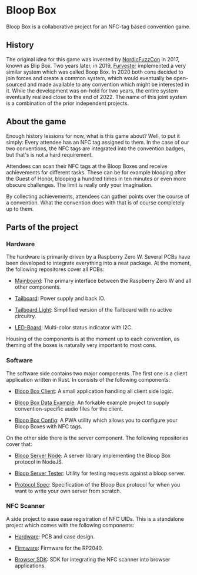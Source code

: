 # Bloop Box

Bloop Box is a collaborative project for an NFC-tag based convention game.

## History

The original idea for this game was invented by [NordicFuzzCon](https://nordicfuzzcon.org/) in 2017, known as Blip Box. Two years later, in 2019, [Furvester](https://furvester.org) implemented a very similar system which was called Boop Box. In 2020 both cons decided to join forces and create a common system, which would eventually be open-sourced and made available to any convention which might be interested in it. While the development was on-hold for two years, the entire system eventually realized close to the end of 2022. The name of this joint system is a combination of the prior independent projects.

## About the game

Enough history lessions for now, what is this game about? Well, to put it simply: Every attendee has an NFC tag assigned to them. In the case of our two conventions, the NFC tags are integrated into the convention badges, but that's is not a hard requirement.

Attendees can scan their NFC tags at the Bloop Boxes and receive achievements for different tasks. These can be for example blooping after the Guest of Honor, blooping a hundred times in ten minutes or even more obscure challenges. The limit is really only your imagination.

By collecting achievements, attendees can gather points over the course of a convention. What the convention does with that is of course completely up to them.

## Parts of the project

### Hardware

The hardware is primarily driven by a Raspberry Zero W. Several PCBs have been developed to integrate everything into a neat package. At the moment, the following repositores cover all PCBs:

- [Mainboard](https://github.com/bloop-box/bloop-box-mainboard):
  The primary interface between the Raspberry Zero W and all other components.

- [Tailboard](https://github.com/bloop-box/bloop-box-tailboard):
  Power supply and back IO.
  
- [Tailboard Light](https://github.com/bloop-box/bloop-box-tailboard-light):
  Simplified version of the Tailboard with no active circuitry.

- [LED-Board](https://github.com/bloop-box/bloop-box-led-board-i2c):
  Multi-color status indicator with I2C.

Housing of the components is at the moment up to each convention, as theming of the boxes is naturally very important to most cons.

### Software

The software side contains two major components. The first one is a client application written in Rust. In consists of the following components:

- [Bloop Box Client](https://github.com/bloop-box/bloop-box-client):
  A small application handling all client side logic.

- [Bloop Box Data Example](https://github.com/bloop-box/bloop-box-data-example):
  An forkable example project to supply convention-specific audio files for the client.

- [Bloop Box Config](https://github.com/bloop-box/bloop-box-config):
  A PWA utility which allows you to configure your Bloop Boxes with NFC tags.

On the other side there is the server component. The following repositories cover that:

- [Bloop Server Node](https://github.com/bloop-box/bloop-server-node):
  A server library implementing the Bloop Box protocol in NodeJS.

- [Bloop Server Tester](https://github.com/bloop-box/bloop-server-tester):
  Utility for testing requests against a bloop server.

- [Protocol Spec](https://github.com/bloop-box/protocol-spec):
  Specification of the Bloop Box protocol for when you want to write your own server from scratch.

### NFC Scanner

A side project to ease ease registration of NFC UIDs. This is a standalone project which comes with the following components:

- [Hardware](https://github.com/bloop-box/nfc-scanner-hardware):
  PCB and case design.

- [Firmware](https://github.com/bloop-box/nfc-scanner-firmware):
  Firmware for the RP2040.

- [Browser SDK](https://github.com/bloop-box/nfc-scanner-client-browser):
  SDK for integrating the NFC scanner into browser applications.

